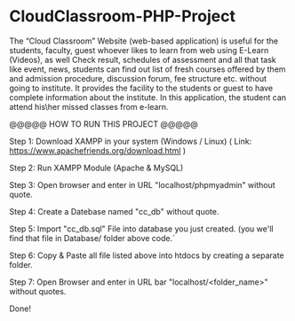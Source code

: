 # CloudClassroom-PHP-Project
The “Cloud Classroom” Website (web-based application) is useful for the students, faculty, guest whoever likes to learn from web using E-Learn (Videos), as well Check result, schedules of assessment and all that task like event, news, students can find out list of fresh courses offered by them and admission procedure, discussion forum, fee structure etc. without going to institute. It provides the facility to the students or guest to have complete information about the institute. In this application, the student can attend his\her missed classes from e-learn.



@@@@@ HOW TO RUN THIS PROJECT @@@@@

Step 1: Download XAMPP in your system (Windows / Linux) ( Link: https://www.apachefriends.org/download.html )

Step 2: Run XAMPP Module (Apache & MySQL)

Step 3: Open browser and enter in URL "localhost/phpmyadmin" without quote.

Step 4: Create a Datebase named "cc_db" without quote.

Step 5: Import "cc_db.sql" File into database you just created. (you we'll find that file in Database/ folder above code.`

Step 6: Copy & Paste all file listed above into htdocs by creating a separate folder.

Step 7: Open Browser and enter in URL bar "localhost/<folder_name>" without quotes.

Done!



